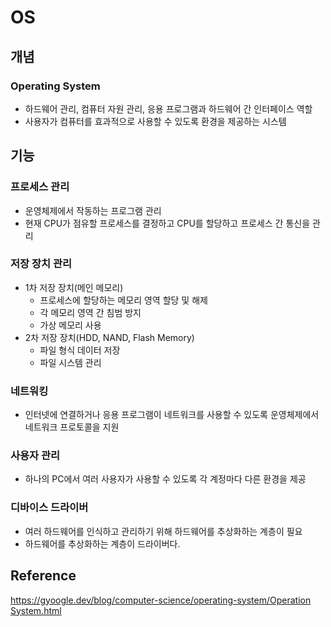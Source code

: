 # OS

## 개념

### Operating System

- 하드웨어 관리, 컴퓨터 자원 관리, 응용 프로그램과 하드웨어 간 인터페이스 역할
- 사용자가 컴퓨터를 효과적으로 사용할 수 있도록 환경을 제공하는 시스템

## 기능

### 프로세스 관리

- 운영체제에서 작동하는 프로그램 관리
- 현재 CPU가 점유할 프로세스를 결정하고 CPU를 할당하고 프로세스 간 통신을 관리

### 저장 장치 관리

- 1차 저장 장치(메인 메모리)
    - 프로세스에 할당하는 메모리 영역 할당 및 해제
    - 각 메모리 영역 간 침범 방지
    - 가상 메모리 사용
- 2차 저장 장치(HDD, NAND, Flash Memory)
    - 파일 형식 데이터 저장
    - 파일 시스템 관리

### 네트워킹

- 인터넷에 연결하거나 응용 프로그램이 네트워크를 사용할 수 있도록 운영체제에서 네트워크 프로토콜을 지원

### 사용자 관리

- 하나의 PC에서 여러 사용자가 사용할 수 있도록 각 계정마다 다른 환경을 제공

### 디바이스 드라이버

- 여러 하드웨어를 인식하고 관리하기 위해 하드웨어를 추상화하는 계층이 필요
- 하드웨어를 추상화하는 계층이 드라이버다.

## Reference

[https://gyoogle.dev/blog/computer-science/operating-system/Operation System.html](https://gyoogle.dev/blog/computer-science/operating-system/Operation%20System.html)